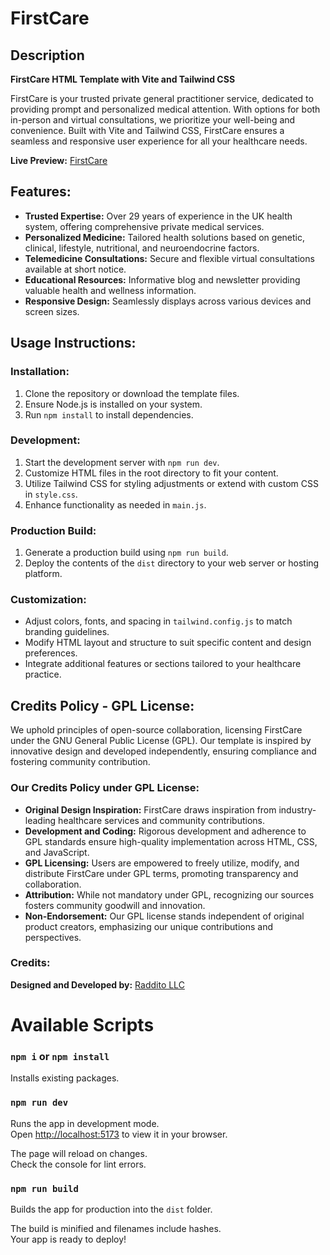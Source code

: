 # FirstCare

## Description

**FirstCare HTML Template with Vite and Tailwind CSS**

FirstCare is your trusted private general practitioner service, dedicated to providing prompt and personalized medical attention. With options for both in-person and virtual consultations, we prioritize your well-being and convenience. Built with Vite and Tailwind CSS, FirstCare ensures a seamless and responsive user experience for all your healthcare needs.

**Live Preview:** [FirstCare](https://firstcare-vite.netlify.app/)

## Features:

- **Trusted Expertise:** Over 29 years of experience in the UK health system, offering comprehensive private medical services.
- **Personalized Medicine:** Tailored health solutions based on genetic, clinical, lifestyle, nutritional, and neuroendocrine factors.
- **Telemedicine Consultations:** Secure and flexible virtual consultations available at short notice.
- **Educational Resources:** Informative blog and newsletter providing valuable health and wellness information.
- **Responsive Design:** Seamlessly displays across various devices and screen sizes.

## Usage Instructions:

### Installation:

1. Clone the repository or download the template files.
2. Ensure Node.js is installed on your system.
3. Run `npm install` to install dependencies.

### Development:

1. Start the development server with `npm run dev`.
2. Customize HTML files in the root directory to fit your content.
3. Utilize Tailwind CSS for styling adjustments or extend with custom CSS in `style.css`.
4. Enhance functionality as needed in `main.js`.

### Production Build:

1. Generate a production build using `npm run build`.
2. Deploy the contents of the `dist` directory to your web server or hosting platform.

### Customization:

- Adjust colors, fonts, and spacing in `tailwind.config.js` to match branding guidelines.
- Modify HTML layout and structure to suit specific content and design preferences.
- Integrate additional features or sections tailored to your healthcare practice.

## Credits Policy - GPL License:

We uphold principles of open-source collaboration, licensing FirstCare under the GNU General Public License (GPL). Our template is inspired by innovative design and developed independently, ensuring compliance and fostering community contribution.

### Our Credits Policy under GPL License:

- **Original Design Inspiration:** FirstCare draws inspiration from industry-leading healthcare services and community contributions.
- **Development and Coding:** Rigorous development and adherence to GPL standards ensure high-quality implementation across HTML, CSS, and JavaScript.
- **GPL Licensing:** Users are empowered to freely utilize, modify, and distribute FirstCare under GPL terms, promoting transparency and collaboration.
- **Attribution:** While not mandatory under GPL, recognizing our sources fosters community goodwill and innovation.
- **Non-Endorsement:** Our GPL license stands independent of original product creators, emphasizing our unique contributions and perspectives.

### Credits:

**Designed and Developed by:** [Raddito LLC](https://raddito.net)

# Available Scripts

### `npm i` or `npm install`

Installs existing packages.

### `npm run dev`

Runs the app in development mode.\
Open [http://localhost:5173](http://localhost:5173) to view it in your browser.

The page will reload on changes.\
Check the console for lint errors.

### `npm run build`

Builds the app for production into the `dist` folder.

The build is minified and filenames include hashes.\
Your app is ready to deploy!
